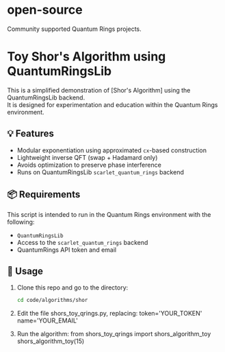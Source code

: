 # open-source
Community supported Quantum Rings projects.

# Toy Shor's Algorithm using QuantumRingsLib

This is a simplified demonstration of [Shor's Algorithm] using the QuantumRingsLib backend.  
It is designed for experimentation and education within the Quantum Rings environment.

## 💡 Features

- Modular exponentiation using approximated `cx`-based construction
- Lightweight inverse QFT (swap + Hadamard only)
- Avoids optimization to preserve phase interference
- Runs on QuantumRingsLib `scarlet_quantum_rings` backend

## 📦 Requirements

This script is intended to run in the Quantum Rings environment with the following:

- `QuantumRingsLib`
- Access to the `scarlet_quantum_rings` backend
- QuantumRings API token and email

## 🚀 Usage

1. Clone this repo and go to the directory:

   ```bash
   cd code/algorithms/shor
2. Edit the file shors_toy_qrings.py, replacing:
    token='YOUR_TOKEN'
    name='YOUR_EMAIL'
3. Run the algorithm:
    from shors_toy_qrings import shors_algorithm_toy
    shors_algorithm_toy(15)

